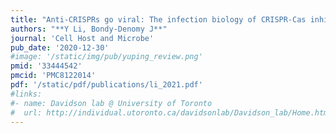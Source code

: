 ```yaml
---
title: "Anti-CRISPRs go viral: The infection biology of CRISPR-Cas inhibitors"
authors: "**Y Li, Bondy-Denomy J**"
journal: 'Cell Host and Microbe'
pub_date: '2020-12-30'
#image: '/static/img/pub/yuping_review.png'
pmid: '33444542'
pmcid: 'PMC8122014'
pdf: '/static/pdf/publications/li_2021.pdf'
#links:
#- name: Davidson lab @ University of Toronto
#  url: http://individual.utoronto.ca/davidsonlab/Davidson_lab/Home.html
---
```

